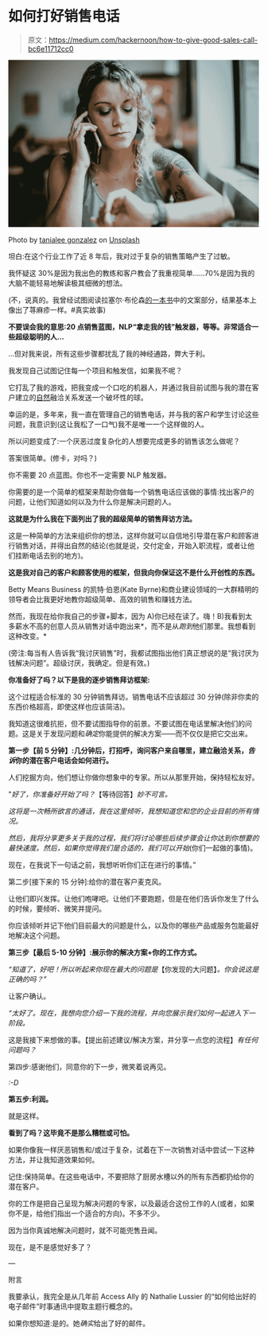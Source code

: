 # 如何打好销售电话

> 原文：<https://medium.com/hackernoon/how-to-give-good-sales-call-bc6e11712cc0>

![](img/3a182ea3b0eee2f3af92ea574670ea8c.png)

Photo by [tanialee gonzalez](https://unsplash.com/photos/rDs8xeljOwc?utm_source=unsplash&utm_medium=referral&utm_content=creditCopyText) on [Unsplash](https://unsplash.com/search/photos/video-call?utm_source=unsplash&utm_medium=referral&utm_content=creditCopyText)

坦白:在这个行业工作了近 8 年后，我对过于复杂的销售策略产生了过敏。

我怀疑这 30%是因为我出色的教练和客户教会了我重视简单……70%是因为我的大脑不能轻易地解读极其细微的想法。

(不，说真的。我曾经试图阅读拉塞尔·布伦森[的一本书](https://hackernoon.com/tagged/book)中的文案部分，结果基本上像出了荨麻疹一样。#真实故事)

**不要误会我的意思:20 点销售蓝图，NLP“拿走我的钱”触发器，等等。非常适合一些超级聪明的人…**

…但对我来说，所有这些步骤都扰乱了我的神经通路，弊大于利。

我发现自己试图记住每一个项目和触发信，如果我不呢？

它打乱了我的游戏，把我变成一个口吃的机器人，并通过我目前试图与我的潜在客户建立的[自然](https://hackernoon.com/tagged/natural)融洽关系发送一个破坏性的球。

幸运的是，多年来，我一直在管理自己的销售电话，并与我的客户和学生讨论这些问题，我意识到(这让我松了一口气)我不是唯一一个这样做的人。

所以问题变成了:一个厌恶过度复杂化的人想要完成更多的销售该怎么做呢？

答案很简单。(修卡，对吗？)

你不需要 20 点蓝图。你也不一定需要 NLP 触发器。

你需要的是一个简单的框架来帮助你做每一个销售电话应该做的事情:找出客户的问题，让他们知道如何以及为什么你是解决问题的人。

**这就是为什么我在下面列出了我的超级简单的销售拜访方法。**

这是一种简单的方法来组织你的想法，这样你就可以自信地引导潜在客户和顾客进行销售对话，并得出自然的结论(也就是说，交付定金，开始入职流程，或者让他们挂断电话去别的地方)。

**这是我对自己的客户和顾客使用的框架，但我向你保证这不是什么开创性的东西。**

Betty Means Business 的凯特·伯恩(Kate Byrne)和商业建设领域的一大群精明的领导者会比我更好地教你超级简单、高效的销售和赚钱方法。

然而，我现在给你我自己的步骤+脚本，因为 A)你已经在读了。嗨！B)我看到太多薪水不高的创意人员从销售对话中跑出来*，而不是从*跑到*他们那里。我想看到这种改变。*

(旁注:每当有人告诉我“我讨厌销售”时，我都试图指出他们真正想说的是“我讨厌为钱解决问题”。超级讨厌，我确定。但是有效。)

**你准备好了吗？以下是我的逐步销售拜访框架:**

这个过程适合标准的 30 分钟销售拜访。销售电话不应该超过 30 分钟(除非你卖的东西价格超高，即使这样也应该简洁)。

我知道这很难抗拒，但不要试图指导你的前景。不要试图在电话里解决他们的问题。这是关于发现问题和*确定*你能提供的解决方案——而不仅仅是把它交出来。

**第一步【前 5 分钟】:几分钟后，打招呼，询问客户来自哪里，建立融洽关系，*告诉*你的潜在客户电话会如何进行。**

人们挖掘方向，他们想让你做你想象中的专家。所以从那里开始，保持轻松友好。

"*好了，你准备好开始了吗？*【等待回答】*妙不可言。*

*这将是一次畅所欲言的通话，我在这里倾听，我想知道您和您的企业目前的所有情况。*

*然后，我将分享更多关于我的过程，我们将讨论哪些后续步骤会让你达到你想要的最快速度。然后，如果你觉得我们是合适的，我们可以开始*(你们一起做的事情)。

现在，在我说下一句话之前，我想听听你们正在进行的事情。”

第二步[接下来的 15 分钟]:给你的潜在客户麦克风。

让他们即兴发挥。让他们咆哮吧。让他们不要跑题，但是在他们告诉你发生了什么的时候，要倾听、微笑并提问。

你应该倾听并记下他们目前最大的问题是什么，以及你的哪些产品或服务包能最好地解决这个问题。

**第三步【最后 5-10 分钟】:展示你的解决方案+你的工作方式。**

*“知道了，好吧！所以听起来你现在最大的问题是*【你发现的大问题】*。你会说这是正确的吗？”*

让客户确认。

*“太好了。现在，我想向您介绍一下我的流程，并向您展示我们如何一起进入下一阶段。*

这是我接下来想做的事。【提出前述建议/解决方案，并分享一点您的流程】*有任何问题吗？*

第四步:感谢他们，同意你的下一步，微笑着说再见。

*:-D*

**第五步:利润。**

就是这样。

**看到了吗？这毕竟不是那么糟糕或可怕。**

如果你像我一样厌恶销售和/或过于复杂，试着在下一次销售对话中尝试一下这种方法，并让我知道效果如何。

记住:保持简单。在这些电话中，不要把除了厨房水槽以外的所有东西都扔给你的潜在客户。

你的工作是把自己呈现为解决问题的专家，以及最适合这份工作的人(或者，如果你不是，给他们指出一个适合的方向)。不多不少。

因为当你真诚地解决问题时，就不可能兜售丑闻。

现在，是不是感觉好多了？

—

附言

我要承认，我完全是从几年前 Access Ally 的 Nathalie Lussier 的“如何给出好的电子邮件”时事通讯中提取主题行概念的。

如果你想知道:是的。她*确实*给出了好的邮件。